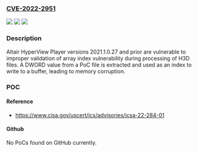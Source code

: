 ### [CVE-2022-2951](https://cve.mitre.org/cgi-bin/cvename.cgi?name=CVE-2022-2951)
![](https://img.shields.io/static/v1?label=Product&message=HyperView%20Player&color=blue)
![](https://img.shields.io/static/v1?label=Version&message=n%2Fa&color=blue)
![](https://img.shields.io/static/v1?label=Vulnerability&message=CWE-129%20Improper%20Validation%20of%20Array%20Index&color=brighgreen)

### Description

Altair HyperView Player versions 2021.1.0.27 and prior are vulnerable to improper validation of array index vulnerability during processing of H3D files. A DWORD value from a PoC file is extracted and used as an index to write to a buffer, leading to memory corruption.

### POC

#### Reference
- https://www.cisa.gov/uscert/ics/advisories/icsa-22-284-01

#### Github
No PoCs found on GitHub currently.

